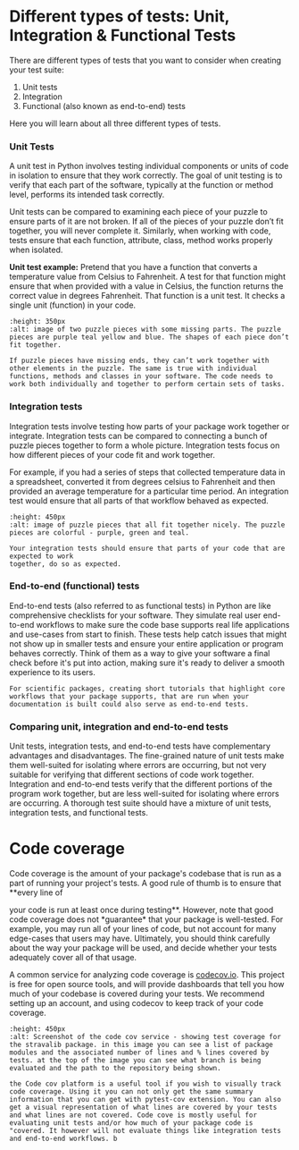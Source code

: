 # Different types of tests: Unit, Integration & Functional Tests

There are different types of tests that you want to consider when creating your
test suite:

1. Unit tests
2. Integration
3. Functional (also known as end-to-end) tests

Here you will learn about all three different types of tests.

### Unit Tests

A unit test in Python involves testing individual components or units of code in isolation to ensure that they work correctly. The goal of unit testing is to verify that each part of the software, typically at the function or method level, performs its intended task correctly.

Unit tests can be compared to examining each piece of your puzzle to ensure parts of it are not broken. If all of the pieces of your puzzle don’t fit together, you will never complete it. Similarly, when working with code, tests ensure that each function, attribute, class, method works properly when isolated.

**Unit test example:** Pretend that you have a function that converts a temperature value from Celsius to Fahrenheit. A test for that function might ensure that when provided with a value in Celsius, the function returns the correct value in degrees Fahrenheit. That function is a unit test. It checks a single unit (function) in your code.

```{figure} ../images/python-tests-puzzle.png
:height: 350px
:alt: image of two puzzle pieces with some missing parts. The puzzle pieces are purple teal yellow and blue. The shapes of each piece don’t fit together.

If puzzle pieces have missing ends, they can’t work together with other elements in the puzzle. The same is true with individual functions, methods and classes in your software. The code needs to work both individually and together to perform certain sets of tasks.

```

### Integration tests

Integration tests involve testing how parts of your package work together or integrate. Integration tests can be compared to connecting a bunch of puzzle pieces together to form a whole picture. Integration tests focus on how different pieces of your code fit and work together.

For example, if you had a series of steps that collected temperature data in a spreadsheet, converted it from degrees celsius to Fahrenheit and then provided an average temperature for a particular time period. An integration test would ensure that all parts of that workflow behaved as expected.

```{figure} ../images/python-tests-puzzle-fit.png
:height: 450px
:alt: image of puzzle pieces that all fit together nicely. The puzzle pieces are colorful - purple, green and teal.

Your integration tests should ensure that parts of your code that are expected to work
together, do so as expected.

```

### End-to-end (functional) tests

End-to-end tests (also referred to as functional tests) in Python are like comprehensive checklists for your software. They simulate real user end-to-end workflows to make sure the code base supports real life applications and use-cases from start to finish. These tests help catch issues that might not show up in smaller tests and ensure your entire application or program behaves correctly. Think of them as a way to give your software a final check before it's put into action, making sure it's ready to deliver a smooth experience to its users.

```{note}
For scientific packages, creating short tutorials that highlight core workflows that your package supports, that are run when your documentation is built could also serve as end-to-end tests.
```

### Comparing unit, integration and end-to-end tests

Unit tests, integration tests, and end-to-end tests have complementary advantages and disadvantages. The fine-grained nature of unit tests make them well-suited for isolating where errors are occurring, but not very suitable for verifying that different sections of code work together. Integration and end-to-end tests verify that the different portions of the program work together, but are less well-suited for isolating where errors are occurring. A thorough test suite should have a mixture of unit tests, integration tests, and functional tests.

# Code coverage

Code coverage is the amount of your package's codebase that is run as a part of running your project's tests. A good rule of thumb is to ensure that \*\*every line of

your code is run at least once during testing\**. However, note that good code coverage does not *guarantee\* that your package is well-tested. For example, you may run all of your lines of code, but not account for many edge-cases that users may have. Ultimately, you should think carefully about the way your package will be used, and decide whether your tests adequately cover all of that usage.

A common service for analyzing code coverage is [codecov.io](https://codecov.io/). This project is free for open source tools, and will provide dashboards that tell you how much of your codebase is covered during your tests. We recommend setting up an account, and using codecov to keep track of your code coverage.

```{figure} ../images/code-cov-stravalib.png
:height: 450px
:alt: Screenshot of the code cov service - showing test coverage for the stravalib package. in this image you can see a list of package modules and the associated number of lines and % lines covered by tests. at the top of the image you can see what branch is being evaluated and the path to the repository being shown.

the Code cov platform is a useful tool if you wish to visually track code coverage. Using it you can not only get the same summary information that you can get with pytest-cov extension. You can also get a visual representation of what lines are covered by your tests and what lines are not covered. Code cove is mostly useful for evaluating unit tests and/or how much of your package code is "covered. It however will not evaluate things like integration tests and end-to-end workflows. b

```
